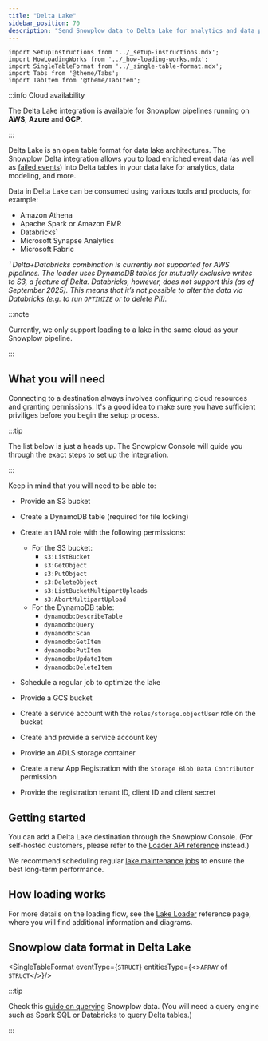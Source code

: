 ```yaml
---
title: "Delta Lake"
sidebar_position: 70
description: "Send Snowplow data to Delta Lake for analytics and data processing"
---
```


```mdx-code-block
import SetupInstructions from '../_setup-instructions.mdx';
import HowLoadingWorks from '../_how-loading-works.mdx';
import SingleTableFormat from '../_single-table-format.mdx';
import Tabs from '@theme/Tabs';
import TabItem from '@theme/TabItem';
```

:::info Cloud availability

The Delta Lake integration is available for Snowplow pipelines running on **AWS**, **Azure** and **GCP**.

:::

Delta Lake is an open table format for data lake architectures. The Snowplow Delta integration allows you to load enriched event data (as well as [failed events](/docs/fundamentals/failed-events/index.md)) into Delta tables in your data lake for analytics, data modeling, and more.

Data in Delta Lake can be consumed using various tools and products, for example:

* Amazon Athena
* Apache Spark or Amazon EMR
* Databricks¹
* Microsoft Synapse Analytics
* Microsoft Fabric

_¹ Delta+Databricks combination is currently not supported for AWS pipelines. The loader uses DynamoDB tables for mutually exclusive writes to S3, a feature of Delta. Databricks, however, does not support this (as of September 2025). This means that it’s not possible to alter the data via Databricks (e.g. to run `OPTIMIZE` or to delete PII)._

:::note

Currently, we only support loading to a lake in the same cloud as your Snowplow pipeline.

:::

## What you will need

Connecting to a destination always involves configuring cloud resources and granting permissions. It's a good idea to make sure you have sufficient priviliges before you begin the setup process.

:::tip

The list below is just a heads up. The Snowplow Console will guide you through the exact steps to set up the integration.

:::

Keep in mind that you will need to be able to:

<Tabs groupId="cloud" queryString lazy>
  <TabItem value="aws" label="AWS" default>

* Provide an S3 bucket
* Create a DynamoDB table (required for file locking)
* Create an IAM role with the following permissions:
  * For the S3 bucket:
    * `s3:ListBucket`
    * `s3:GetObject`
    * `s3:PutObject`
    * `s3:DeleteObject`
    * `s3:ListBucketMultipartUploads`
    * `s3:AbortMultipartUpload`
  * For the DynamoDB table:
    * `dynamodb:DescribeTable`
    * `dynamodb:Query`
    * `dynamodb:Scan`
    * `dynamodb:GetItem`
    * `dynamodb:PutItem`
    * `dynamodb:UpdateItem`
    * `dynamodb:DeleteItem`
* Schedule a regular job to optimize the lake


  </TabItem>
  <TabItem value="gcp" label="GCP">

* Provide a GCS bucket
* Create a service account with the `roles/storage.objectUser` role on the bucket
* Create and provide a service account key


  </TabItem>
  <TabItem value="azure" label="Azure">

* Provide an ADLS storage container
* Create a new App Registration with the `Storage Blob Data Contributor` permission
* Provide the registration tenant ID, client ID and client secret


  </TabItem>
</Tabs>

## Getting started

You can add a Delta Lake destination through the Snowplow Console. (For self-hosted customers, please refer to the [Loader API reference](/docs/api-reference/loaders-storage-targets/lake-loader/index.md) instead.)

<SetupInstructions destinationName="Delta" connectionType="Delta" />

We recommend scheduling regular [lake maintenance jobs](/docs/api-reference/loaders-storage-targets/lake-loader/maintenance/index.md?lake-format=delta) to ensure the best long-term performance.

## How loading works

<HowLoadingWorks/>

For more details on the loading flow, see the [Lake Loader](/docs/api-reference/loaders-storage-targets/lake-loader/index.md) reference page, where you will find additional information and diagrams.

## Snowplow data format in Delta Lake

<SingleTableFormat eventType={<code>STRUCT</code>} entitiesType={<><code>ARRAY</code> of <code>STRUCT</code></>}/>

:::tip

Check this [guide on querying](/docs/destinations/warehouses-lakes/querying-data/index.md?warehouse=databricks) Snowplow data. (You will need a query engine such as Spark SQL or Databricks to query Delta tables.)

:::
